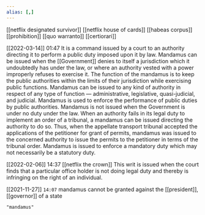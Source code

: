 ```yaml
---
alias: [,]
---
```

[[netflix designated survivor]] [[netflix house of cards]] [[habeas corpus]] [[prohibition]] [[quo warranto]] [[certiorari]]

[[2022-03-14]] 01:47
It is a command issued by a court to an authority directing it to perform a public duty imposed upon it by law.
Mandamus can be issued when the [[Government]] denies to itself a jurisdiction which it undoubtedly has under the law, or where an authority vested with a power improperly refuses to exercise it.
The function of the mandamus is to keep the public authorities within the limits of their jurisdiction while exercising public functions.
Mandamus can be issued to any kind of authority in respect of any type of function — administrative, legislative, quasi-judicial, and judicial.
Mandamus is used to enforce the performance of public duties by public authorities.
Mandamus is not issued when the Government is under no duty under the law.
When an authority fails in its legal duty to implement an order of a tribunal, a mandamus can be issued directing the authority to do so.
Thus, when the appellate transport tribunal accepted the applications of the petitioner for grant of permits, mandamus was issued to the concerned authority to issue the permits to the petitioner in terms of the tribunal order.
Mandamus is issued to enforce a mandatory duty which may not necessarily be a statutory duty.

[[2022-02-06]] 14:37 [[netflix the crown]]
This writ is issued when the court finds that a particular office holder is not doing legal duty and thereby is infringing on the right of an individual.

[[2021-11-27]]  `14:07`
mandamus cannot be granted against the [[president]], [[governor]] of a state
```query
"mandamus"
```